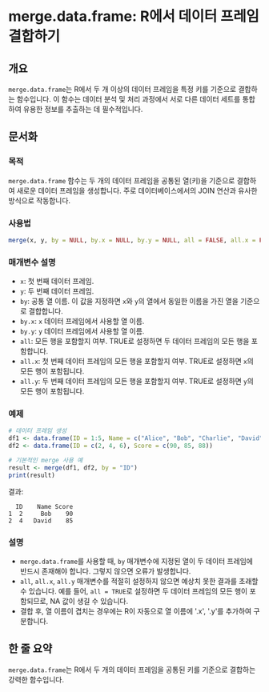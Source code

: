<!--
Meta Description: # merge.data.frame: R에서 데이터 프레임 결합하기 ## 개요 `merge.data.frame`는 R에서 두 개 이상의 데이터 프레임을 특정 키를 기준으로 결합하는 함수입니다. 이 함수는 데이터 분석 및 처리 과정에서 서로 다른 데이터 세트를 통합하여 유...
Meta Keywords: 데이터, all, merge, data, frame
-->

# merge.data.frame: R에서 데이터 프레임 결합하기

## 개요
`merge.data.frame`는 R에서 두 개 이상의 데이터 프레임을 특정 키를 기준으로 결합하는 함수입니다. 이 함수는 데이터 분석 및 처리 과정에서 서로 다른 데이터 세트를 통합하여 유용한 정보를 추출하는 데 필수적입니다.

## 문서화

### 목적
`merge.data.frame` 함수는 두 개의 데이터 프레임을 공통된 열(키)을 기준으로 결합하여 새로운 데이터 프레임을 생성합니다. 주로 데이터베이스에서의 JOIN 연산과 유사한 방식으로 작동합니다.

### 사용법
```R
merge(x, y, by = NULL, by.x = NULL, by.y = NULL, all = FALSE, all.x = FALSE, all.y = FALSE)
```

### 매개변수 설명
- `x`: 첫 번째 데이터 프레임.
- `y`: 두 번째 데이터 프레임.
- `by`: 공통 열 이름. 이 값을 지정하면 `x`와 `y`의 열에서 동일한 이름을 가진 열을 기준으로 결합합니다.
- `by.x`: `x` 데이터 프레임에서 사용할 열 이름.
- `by.y`: `y` 데이터 프레임에서 사용할 열 이름.
- `all`: 모든 행을 포함할지 여부. TRUE로 설정하면 두 데이터 프레임의 모든 행을 포함합니다.
- `all.x`: 첫 번째 데이터 프레임의 모든 행을 포함할지 여부. TRUE로 설정하면 `x`의 모든 행이 포함됩니다.
- `all.y`: 두 번째 데이터 프레임의 모든 행을 포함할지 여부. TRUE로 설정하면 `y`의 모든 행이 포함됩니다.

### 예제
```R
# 데이터 프레임 생성
df1 <- data.frame(ID = 1:5, Name = c("Alice", "Bob", "Charlie", "David", "Eve"))
df2 <- data.frame(ID = c(2, 4, 6), Score = c(90, 85, 88))

# 기본적인 merge 사용 예
result <- merge(df1, df2, by = "ID")
print(result)
```
결과:
```
  ID    Name Score
1  2     Bob    90
2  4   David    85
```

### 설명
- `merge.data.frame`를 사용할 때, `by` 매개변수에 지정된 열이 두 데이터 프레임에 반드시 존재해야 합니다. 그렇지 않으면 오류가 발생합니다.
- `all`, `all.x`, `all.y` 매개변수를 적절히 설정하지 않으면 예상치 못한 결과를 초래할 수 있습니다. 예를 들어, `all = TRUE`로 설정하면 두 데이터 프레임의 모든 행이 포함되므로, NA 값이 생길 수 있습니다.
- 결합 후, 열 이름이 겹치는 경우에는 R이 자동으로 열 이름에 '.x', '.y'를 추가하여 구분합니다.

## 한 줄 요약
`merge.data.frame`는 R에서 두 개의 데이터 프레임을 공통된 키를 기준으로 결합하는 강력한 함수입니다.